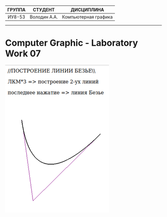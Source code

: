 | ГРУППА | СТУДЕНТ | ДИСЦИПЛИНА |
|:--------:|:----------:|:----------------------:|
| ИУ8-53 | Володин А.А. | Компьютерная графика |
____________________________________________________________________________________________________________________________________________________________________

Computer Graphic - Laboratory Work 07
=====================
![Результаты работы программы](https://github.com/scorpy2013/CG-lab07/blob/main/%D0%A1%D0%BD%D0%B8%D0%BC%D0%BE%D0%BA%20%D1%8D%D0%BA%D1%80%D0%B0%D0%BD%D0%B0%20%D0%BE%D1%82%202021-11-02%2001-11-09.png)

